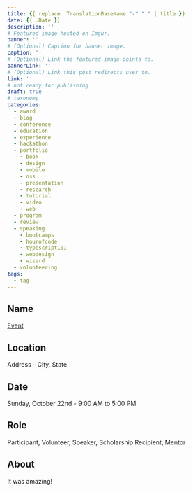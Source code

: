 ```yaml
---
title: {{ replace .TranslationBaseName "-" " " | title }}
date: {{ .Date }}
description: ''
# Featured image hosted on Imgur.
banner: ''
# (Optional) Caption for banner image.
caption: ''
# (Optional) Link the featured image points to.
bannerLink: ''
# (Optional) Link this post redirects user to.
link: ''
# not ready for publishing
draft: true
# taxonomy
categories:
  - award
  - blog
  - conference
  - education
  - experience
  - hackathon
  - portfolio
    - book
    - design
    - mobile
    - oss
    - presentation
    - research
    - tutorial
    - video
    - web
  - program
  - review
  - speaking
    - bootcamps
    - hourofcode
    - typescript101
    - webdesign
    - wizard
  - volunteering
tags:
  - tag
---
```


## Name

[Event](//google.com)

## Location

Address - City, State

## Date

Sunday, October 22nd - 9:00 AM to 5:00 PM

## Role

Participant, Volunteer, Speaker, Scholarship Recipient, Mentor

## About

It was amazing!
